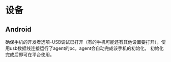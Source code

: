 # 设备

## Android
确保手机的开发者选项-USB调试已打开（有的手机可能还有其他设置要打开），使用usb数据线连接运行了agent的pc，agent会自动完成该手机的初始化，
初始化完成后即可在平台使用。

<img :src="$withBase('/assets/device.png')" class="zoom">